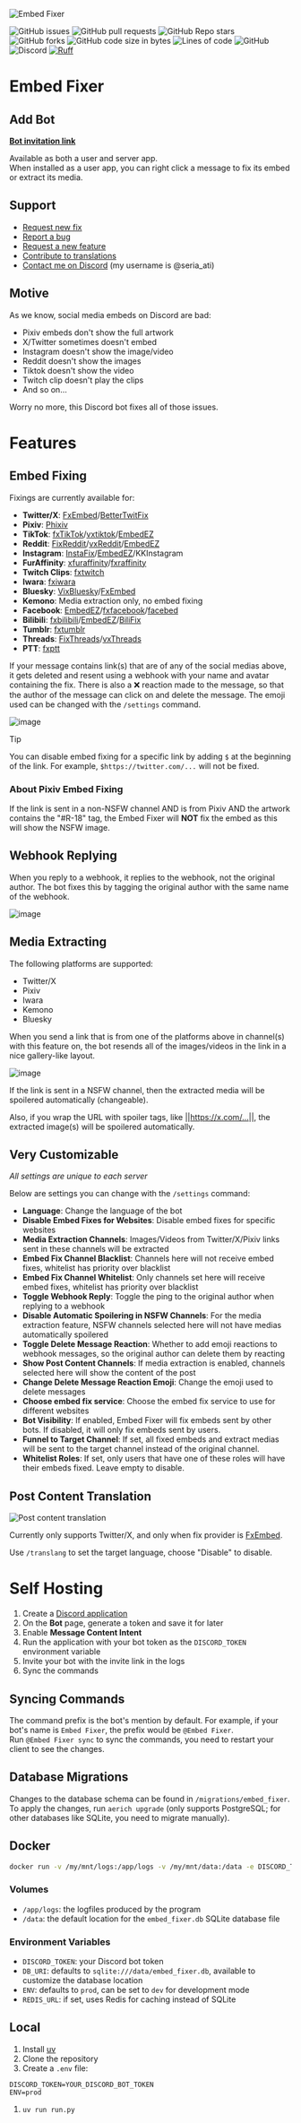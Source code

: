 ![Embed Fixer](https://i.imgur.com/919Gum1.png)

![GitHub issues](https://img.shields.io/github/issues/seriaati/embed-fixer)
![GitHub pull requests](https://img.shields.io/github/issues-pr/seriaati/embed-fixer)
![GitHub Repo stars](https://img.shields.io/github/stars/seriaati/embed-fixer)
![GitHub forks](https://img.shields.io/github/forks/seriaati/embed-fixer)
![GitHub code size in bytes](https://img.shields.io/github/languages/code-size/seriaati/embed-fixer)
![Lines of code](https://tokei.rs/b1/github/seriaati/embed-fixer?style=flat&category=code&type=Python)
![GitHub](https://img.shields.io/github/license/seriaati/embed-fixer)
![Discord](https://img.shields.io/discord/1000727526194298910?label=Support%20Server&color=5865F2)
[![Ruff](https://img.shields.io/endpoint?url=https://raw.githubusercontent.com/astral-sh/ruff/main/assets/badge/v2.json)](https://github.com/astral-sh/ruff)

# Embed Fixer

## Add Bot

[**Bot invitation link**](https://discord.com/oauth2/authorize?client_id=770144963735453696)

Available as both a user and server app.  
When installed as a user app, you can right click a message to fix its embed or extract its media.

## Support

- [Request new fix](https://github.com/seriaati/embed-fixer/issues/new?template=new-embed-fix-request.md)
- [Report a bug](https://github.com/seriaati/embed-fixer/issues/new?template=bug_report.md)
- [Request a new feature](https://github.com/seriaati/embed-fixer/issues/new?template=feature_request.md)
- [Contribute to translations](https://app.transifex.com/seria/embed-fixer/)
- [Contact me on Discord](https://discord.com/invite/b22kMKuwbS) (my username is @seria_ati)

## Motive

As we know, social media embeds on Discord are bad:

- Pixiv embeds don't show the full artwork
- X/Twitter sometimes doesn't embed
- Instagram doesn't show the image/video
- Reddit doesn't show the images
- Tiktok doesn't show the video
- Twitch clip doesn't play the clips
- And so on...
  
Worry no more, this Discord bot fixes all of those issues.

# Features

## Embed Fixing

Fixings are currently available for:

- **Twitter/X**: [FxEmbed](https://github.com/FxEmbed/FxEmbed)/[BetterTwitFix](https://github.com/dylanpdx/BetterTwitFix)
- **Pixiv**: [Phixiv](https://github.com/thelaao/phixiv)
- **TikTok**: [fxTikTok](https://github.com/okdargy/fxTikTok)/[vxtiktok](https://github.com/dylanpdx/vxtiktok)/[EmbedEZ](https://github.com/seriaati/embedez)
- **Reddit**: [FixReddit](https://github.com/MinnDevelopment/fxreddit)/[vxReddit](https://github.com/dylanpdx/vxReddit)/[EmbedEZ](https://github.com/seriaati/embedez)
- **Instagram**: [InstaFix](https://github.com/Wikidepia/InstaFix)/[EmbedEZ](https://github.com/seriaati/embedez)/KKInstagram
- **FurAffinity**: [xfuraffinity](https://github.com/FirraWoof/xfuraffinity)/[fxraffinity](https://fxraffinity.net/)
- **Twitch Clips**: [fxtwitch](https://github.com/seriaati/fxtwitch)
- **Iwara**: [fxiwara](https://github.com/seriaati/fxiwara)
- **Bluesky**: [VixBluesky](https://github.com/Lexedia/VixBluesky)/[FxEmbed](https://github.com/FxEmbed/FxEmbed)
- **Kemono**: Media extraction only, no embed fixing
- **Facebook**: [EmbedEZ](https://github.com/seriaati/embedez)/[fxfacebook](https://github.com/seriaati/fxfacebook)/[facebed](https://github.com/4pii4/facebed)
- **Bilibili**: [fxbilibili](https://github.com/seriaati/fxbilibili)/[EmbedEZ](https://github.com/seriaati/embedez)/[BiliFix](https://vxbilibili.com)
- **Tumblr**: [fxtumblr](https://github.com/knuxify/fxtumblr)
- **Threads**: [FixThreads](https://github.com/milanmdev/fixthreads)/[vxThreads](https://github.com/everettsouthwick/vxThreads)
- **PTT**: [fxptt](https://github.com/seriaati/fxptt)

If your message contains link(s) that are of any of the social medias above, it gets deleted and resent using a webhook with your name and avatar containing the fix. There is also a ❌ reaction made to the message, so that the author of the message can click on and delete the message. The emoji used can be changed with the `/settings` command.

![image](https://github.com/user-attachments/assets/e7c4469b-c5dd-44e8-b923-c8137397a64b)

> [!TIP]
> You can disable embed fixing for a specific link by adding `$` at the beginning of the link. For example, `$https://twitter.com/...` will not be fixed.

### About Pixiv Embed Fixing

If the link is sent in a non-NSFW channel AND is from Pixiv AND the artwork contains the "#R-18" tag, the Embed Fixer will **NOT** fix the embed as this will show the NSFW image.

## Webhook Replying

When you reply to a webhook, it replies to the webhook, not the original author. The bot fixes this by tagging the original author with the same name of the webhook.

![image](https://iili.io/2RPjJ0Q.png)

## Media Extracting

The following platforms are supported:

- Twitter/X
- Pixiv
- Iwara
- Kemono
- Bluesky

When you send a link that is from one of the platforms above in channel(s) with this feature on, the bot resends all of the images/videos in the link in a nice gallery-like layout.  

![image](https://github.com/user-attachments/assets/2b66ed5c-bbe2-450b-92f6-d36f01bf9102)

If the link is sent in a NSFW channel, then the extracted media will be spoilered automatically (changeable).

Also, if you wrap the URL with spoiler tags, like ||<https://x.com/...>||, the extracted image(s) will be spoilered automatically.

## Very Customizable

*All settings are unique to each server*  

Below are settings you can change with the `/settings` command:

- **Language**: Change the language of the bot
- **Disable Embed Fixes for Websites**: Disable embed fixes for specific websites
- **Media Extraction Channels**: Images/Videos from Twitter/X/Pixiv links sent in these channels will be extracted
- **Embed Fix Channel Blacklist**: Channels here will not receive embed fixes, whitelist has priority over blacklist
- **Embed Fix Channel Whitelist**: Only channels set here will receive embed fixes, whitelist has priority over blacklist
- **Toggle Webhook Reply**: Toggle the ping to the original author when replying to a webhook
- **Disable Automatic Spoilering in NSFW Channels**: For the media extraction feature, NSFW channels selected here will not have medias automatically spoilered
- **Toggle Delete Message Reaction**: Whether to add emoji reactions to webhook messages, so the original author can delete them by reacting
- **Show Post Content Channels**: If media extraction is enabled, channels selected here will show the content of the post
- **Change Delete Message Reaction Emoji**: Change the emoji used to delete messages
- **Choose embed fix service**: Choose the embed fix service to use for different websites
- **Bot Visibility**: If enabled, Embed Fixer will fix embeds sent by other bots. If disabled, it will only fix embeds sent by users.
- **Funnel to Target Channel**: If set, all fixed embeds and extract medias will be sent to the target channel instead of the original channel.
- **Whitelist Roles**: If set, only users that have one of these roles will have their embeds fixed. Leave empty to disable.

## Post Content Translation

![Post content translation](readme-images/translate.png)

Currently only supports Twitter/X, and only when fix provider is [FxEmbed](https://github.com/FxEmbed/FxEmbed).

Use `/translang` to set the target language, choose "Disable" to disable.

# Self Hosting

1. Create a [Discord application](https://discord.com/developers/applications)
1. On the **Bot** page, generate a token and save it for later
1. Enable **Message Content Intent**
1. Run the application with your bot token as the `DISCORD_TOKEN` environment variable
1. Invite your bot with the invite link in the logs
2. Sync the commands

## Syncing Commands

The command prefix is the bot's mention by default. For example, if your bot's name is `Embed Fixer`, the prefix would be `@Embed Fixer`.  
Run `@Embed Fixer sync` to sync the commands, you need to restart your client to see the changes.

## Database Migrations

Changes to the database schema can be found in `/migrations/embed_fixer`.  
To apply the changes, run `aerich upgrade` (only supports PostgreSQL; for other databases like SQLite, you need to migrate manually).

## Docker

```sh
docker run -v /my/mnt/logs:/app/logs -v /my/mnt/data:/data -e DISCORD_TOKEN=YOUR_DISCORD_BOT_TOKEN ghcr.io/seriaati/embed-fixer:latest
```

### Volumes

- `/app/logs`: the logfiles produced by the program
- `/data`: the default location for the `embed_fixer.db` SQLite database file

### Environment Variables

- `DISCORD_TOKEN`: your Discord bot token
- `DB_URI`: defaults to `sqlite:///data/embed_fixer.db`, available to customize the database location
- `ENV`: defaults to `prod`, can be set to `dev` for development mode
- `REDIS_URL`: if set, uses Redis for caching instead of SQLite

## Local

1. Install [uv](https://docs.astral.sh/uv/getting-started/installation/)
1. Clone the repository
1. Create a `.env` file:

```env
DISCORD_TOKEN=YOUR_DISCORD_BOT_TOKEN
ENV=prod
```

1. `uv run run.py`
